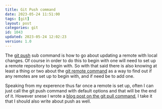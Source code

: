 ```yaml
---
title: Git Push command
date: 2023-05-24 11:51:00
tags: [git]
layout: post
categories: git
id: 1043
updated: 2023-05-24 12:02:23
version: 1.0
---
```


The [git push](https://git-scm.com/docs/git-push) sub command is how to go about updating a remote with local changes. Of course in order to do this to begin with one will need to set up a remote repository to begin with. So with that said there is also knowing at least a thing or two about the [git remote command](https://git-scm.com/docs/git-remote) as a way to find out if any remotes are set up to begin with, and if need be to add one.

Speaking from my experence thus far once a remote is set up, often I can just call the git push command with default options and that will be the end of it. However snese I wrote a [blog post on the git pull command](/2023/05/18/git-pull/), I take it that I should also write about push as well.

<!-- more -->
